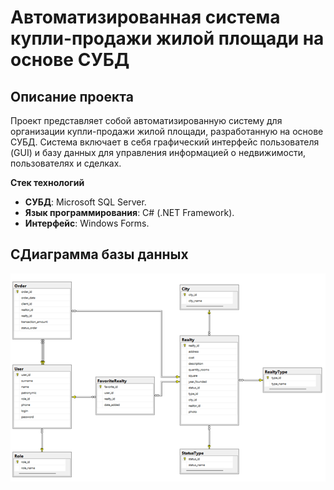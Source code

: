 # Автоматизированная система купли-продажи жилой площади на основе СУБД

## Описание проекта
Проект представляет собой автоматизированную систему для организации купли-продажи жилой площади, разработанную на основе СУБД. Система включает в себя графический интерфейс пользователя (GUI) и базу данных для управления информацией о недвижимости, пользователях и сделках.

**Стек технологий**
- **СУБД**: Microsoft SQL Server.
- **Язык программирования**: C# (.NET Framework).
- **Интерфейс**: Windows Forms.

## СДиаграмма базы данных
![Рисунок 1](https://github.com/714100Dayan4ik51/db-coursework/blob/main/%D0%A0%D0%B8%D1%81%D1%83%D0%BD%D0%BE%D0%BA1.png?raw=true)
